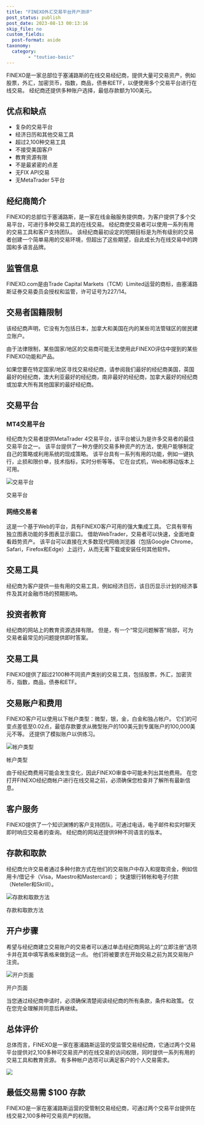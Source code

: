```yaml
---
title: "FINEXO外汇交易平台开户测评"
post_status: publish
post_date: 2023-08-13 00:13:16
skip_file: no
custom_fields: 
  post-format: aside
taxonomy:
  category:
        - "toutiao-basic"
---
```


FINEXO是一家总部位于塞浦路斯的在线交易经纪商，提供大量可交易资产，例如股票，外汇，加密货币，指数，商品，债券和ETF，以便使用多个交易平台进行在线交易。 经纪商还提供多种账户选择，最低存款额为100美元。

## 优点和缺点

- 复杂的交易平台
- 经济日历和其他交易工具
- 超过2,100种交易工具
- 不接受美国客户
- 教育资源有限
- 不是最紧密的点差
- 无FIX API交易
- 无MetaTrader 5平台

## 经纪商简介

FINEXO的总部位于塞浦路斯，是一家在线金融服务提供商，为客户提供了多个交易平台，可进行多种交易工具的在线交易。 经纪商使交易者可以使用一系列有用的交易工具和客户支持团队。 该经纪商最初设定的短期目标是为所有级别的交易者创建一个简单易用的交易环境，但超出了这些期望，自此成长为在线交易中的跨国和多语言品牌。

## 监管信息

FINEXO.com是由Trade Capital Markets（TCM）Limited运营的商标，由塞浦路斯证券交易委员会授权和监管，许可证号为227/14。

## 交易者国籍限制

该经纪商声明，它没有为包括日本，加拿大和美国在内的某些司法管辖区的居民建立账户。

由于法律限制，某些国家/地区的交易商可能无法使用此FINEXO评估中提到的某些FINEXO功能和产品。

如果您要在特定国家/地区寻找交易经纪商，请参阅我们最好的经纪商美国，英国最好的经纪商，澳大利亚最好的经纪商，南非最好的经纪商，加拿大最好的经纪商或加拿大所有其他国家的最好经纪商。

## 交易平台

### MT4交易平台

经纪商为交易者提供MetaTrader 4交易平台，该平台被认为是许多交易者的最佳交易平台之一。 该平台提供了一种方便的交易多种资产的方法，使用户能够制定自己的策略或利用系统的现成策略。 该平台具有一系列有用的功能，例如一键执行，止损和限价单，技术指标，实时分析等等。 它在台式机，Web和移动版本上可用。

![交易平台](https://cdn.fendou.la/funstoutiao/2020/11/FINEXO-Review-Trading-Platform-1024x948.jpg "交易平台")

交易平台

### 网络交易者

这是一个基于Web的平台，具有FINEXO客户可用的强大集成工具。 它具有带有独立图表功能的多图表显示窗口。 借助WebTrader，交易者可以快速，全面地查看趋势资产。 该平台可以直接在大多数现代网络浏览器（包括Google Chrome，Safari，Firefox和Edge）上运行，从而无需下载或安装任何其他软件。

## 交易工具

经纪商为客户提供一些有用的交易工具，例如经济日历，该日历显示计划的经济事件及其对金融市场的预期影响。

## 投资者教育

经纪商的网站上的教育资源选择有限。 但是，有一个“常见问题解答”局部，可为交易者最常见的问题提供即时答案。

## 交易工具

FINEXO提供了超过2100种不同资产类别的交易工具，包括股票，外汇，加密货币，指数，商品，债券和ETF。

## 交易账户和费用

FINEXO客户可以使用以下帐户类型：微型，银，金，白金和独占帐户。 它们的可变点差低至0.02点，最低存款要求从微型账户的100美元到专属账户的100,000美元不等。 还提供了模拟账户以供练习。

![帐户类型](https://cdn.fendou.la/funstoutiao/2020/11/FINEXO-Review-Account-Types.jpg "帐户类型")

帐户类型

由于经纪商费用可能会发生变化，因此FINEXO审查中可能未列出其他费用。 在您打开FINEXO经纪商帐户进行在线交易之前，必须确保您检查并了解所有最新信息。

## 客户服务

FINEXO提供了一个知识渊博的客户支持团队，可通过电话，电子邮件和实时聊天即时响应交易者的查询。 经纪商的网站还提供9种不同语言的版本。

## 存款和取款

经纪商允许交易者通过多种付款方式在他们的交易账户中存入和提取资金，例如信用卡/借记卡（Visa，Maestro和Mastercard）； 快速银行转帐和电子付款（Neteller和Skrill）。

![存款和取款方法](https://cdn.fendou.la/funstoutiao/2020/11/FINEXO-Review-Deposit-And-Withdrawal-Methods--1024x130.jpg "存款和取款方法")

存款和取款方法

## 开户步骤

希望与经纪商建立交易账户的交易者可以通过单击经纪商网站上的“立即注册”选项卡并在其中填写表格来做到这一点。 他们将被要求在开始交易之前为其交易账户注资。

![开户页面](https://cdn.fendou.la/funstoutiao/2020/11/FINEXO-Review-Account-Opening-Page.jpg "开户页面")

开户页面

当您通过经纪商申请时，必须确保清楚阅读经纪商的所有条款，条件和政策。 仅在您完全理解并同意后再继续。

## 总体评价

总体而言，FINEXO是一家在塞浦路斯运营的受监管交易经纪商，它通过两个交易平台提供对2,100多种可交易资产的在线交易的访问权限，同时提供一系列有用的交易工具和教育资源。 有多种帐户选项可以满足客户的个人交易需求。

![](https://cdn.fendou.la/funstoutiao/2020/11/FINEXO-Logo.png)

## 最低交易需 $100 存款

FINEXO是一家在塞浦路斯运营的受管制交易经纪商，可通过两个交易平台提供在线交易2,100多种可交易资产的权限。
